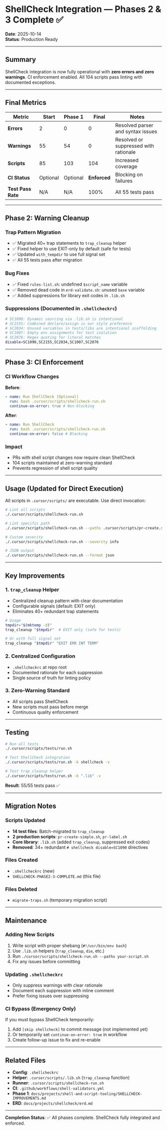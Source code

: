 # ShellCheck Integration — Phases 2 & 3 Complete ✅

**Date**: 2025-10-14  
**Status**: Production Ready

---

## Summary

ShellCheck integration is now fully operational with **zero errors and zero warnings**. CI enforcement enabled. All 104 scripts pass linting with documented exceptions.

---

## Final Metrics

| Metric             | Start    | Phase 1  | Final        | Notes                                 |
| ------------------ | -------- | -------- | ------------ | ------------------------------------- |
| **Errors**         | 2        | 0        | 0            | Resolved parser and syntax issues     |
| **Warnings**       | 55       | 54       | 0            | Resolved or suppressed with rationale |
| **Scripts**        | 85       | 103      | 104          | Increased coverage                    |
| **CI Status**      | Optional | Optional | **Enforced** | Blocking on failures                  |
| **Test Pass Rate** | N/A      | N/A      | 100%         | All 55 tests pass                     |

---

## Phase 2: Warning Cleanup

### Trap Pattern Migration

- ✅ Migrated 40+ trap statements to `trap_cleanup` helper
- ✅ Fixed helper to use EXIT-only by default (safe for tests)
- ✅ Updated `with_tempdir` to use full signal set
- ✅ All 55 tests pass after migration

### Bug Fixes

- ✅ Fixed `rules-list.sh`: undefined `$script_name` variable
- ✅ Removed dead code in `erd-validate.sh`: unused `base` variable
- ✅ Added suppressions for library exit codes in `.lib.sh`

### Suppressions (Documented in `.shellcheckrc`)

```bash
# SC1090: Dynamic sourcing via .lib.sh is intentional
# SC2155: Combined declare/assign is our style preference
# SC2034: Unused variables in tests/libs are intentional scaffolding
# SC1007: Empty env assignments for test isolation
# SC2076: Regex quoting for literal matches
disable=SC1090,SC2155,SC2034,SC1007,SC2076
```

---

## Phase 3: CI Enforcement

### CI Workflow Changes

**Before**:

```yaml
- name: Run ShellCheck (Optional)
  run: bash .cursor/scripts/shellcheck-run.sh
  continue-on-error: true # Non-blocking
```

**After**:

```yaml
- name: Run ShellCheck
  run: bash .cursor/scripts/shellcheck-run.sh
  continue-on-error: false # Blocking
```

### Impact

- PRs with shell script changes now require clean ShellCheck
- 104 scripts maintained at zero-warning standard
- Prevents regression of shell script quality

---

## Usage (Updated for Direct Execution)

All scripts in `.cursor/scripts/` are executable. Use direct invocation:

```bash
# Lint all scripts
./.cursor/scripts/shellcheck-run.sh

# Lint specific path
./.cursor/scripts/shellcheck-run.sh --paths .cursor/scripts/pr-create.sh

# Custom severity
./.cursor/scripts/shellcheck-run.sh --severity info

# JSON output
./.cursor/scripts/shellcheck-run.sh --format json
```

---

## Key Improvements

### 1. `trap_cleanup` Helper

- Centralized cleanup pattern with clear documentation
- Configurable signals (default: EXIT only)
- Eliminates 40+ redundant trap statements

```bash
# Usage
tmpdir="$(mktemp -d)"
trap_cleanup "$tmpdir"  # EXIT only (safe for tests)

# Or with full signal set
trap_cleanup "$tmpdir" "EXIT ERR INT TERM"
```

### 2. Centralized Configuration

- `.shellcheckrc` at repo root
- Documented rationale for each suppression
- Single source of truth for linting policy

### 3. Zero-Warning Standard

- All scripts pass ShellCheck
- New scripts must pass before merge
- Continuous quality enforcement

---

## Testing

```bash
# Run all tests
./.cursor/scripts/tests/run.sh

# Test ShellCheck integration
./.cursor/scripts/tests/run.sh -k shellcheck -v

# Test trap_cleanup helper
./.cursor/scripts/tests/run.sh -k ".lib" -v
```

**Result**: 55/55 tests pass ✅

---

## Migration Notes

### Scripts Updated

- **14 test files**: Batch-migrated to `trap_cleanup`
- **2 production scripts**: `pr-create-simple.sh`, `pr-label.sh`
- **Core library**: `.lib.sh` (added `trap_cleanup`, suppressed exit codes)
- **Removed**: 34+ redundant `# shellcheck disable=SC1090` directives

### Files Created

- `.shellcheckrc` (new)
- `SHELLCHECK-PHASE2-3-COMPLETE.md` (this file)

### Files Deleted

- `migrate-traps.sh` (temporary migration script)

---

## Maintenance

### Adding New Scripts

1. Write script with proper shebang (`#!/usr/bin/env bash`)
2. Use `.lib.sh` helpers (`trap_cleanup`, `die`, etc.)
3. Run `./cursor/scripts/shellcheck-run.sh --paths your-script.sh`
4. Fix any issues before committing

### Updating `.shellcheckrc`

- Only suppress warnings with clear rationale
- Document each suppression with inline comment
- Prefer fixing issues over suppressing

### CI Bypass (Emergency Only)

If you must bypass ShellCheck temporarily:

1. Add `[skip shellcheck]` to commit message (not implemented yet)
2. Or temporarily set `continue-on-error: true` in workflow
3. Create follow-up issue to fix and re-enable

---

## Related Files

- **Config**: `.shellcheckrc`
- **Helper**: `.cursor/scripts/.lib.sh` (`trap_cleanup` function)
- **Runner**: `.cursor/scripts/shellcheck-run.sh`
- **CI**: `.github/workflows/shell-validators.yml`
- **Phase 1**: `docs/projects/shell-and-script-tooling/SHELLCHECK-IMPROVEMENTS.md`
- **ERD**: `docs/projects/shellcheck/erd.md`

---

**Completion Status**: ✅ All phases complete. ShellCheck fully integrated and enforced.
